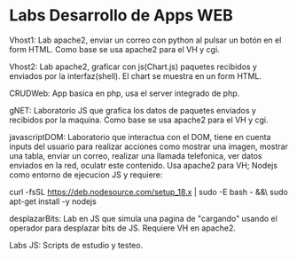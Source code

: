 # Labs Desarrollo de Apps WEB

Vhost1: Lab apache2, enviar un correo con python al pulsar un botón en el form HTML. Como base se usa apache2 para el VH y cgi.


Vhost2: Lab apache2, graficar con js(Chart.js) paquetes recibidos y enviados por la interfaz(shell). El chart se muestra en un form HTML.


CRUDWeb: App basica en php, usa el server integrado de php.


gNET: Laboratorio JS que grafica los datos de paquetes enviados y recibidos por la maquina. Como base se usa apache2 para el VH y cgi.


javascriptDOM: Laboratorio que interactua con el DOM, tiene en cuenta inputs del usuario para realizar acciones como mostrar una imagen, mostrar una tabla, enviar un correo, realizar una llamada telefonica, ver datos enviados en la red, oculatr este contenido. Usa apache2 para VH; Nodejs como entorno de ejecucion JS y requiere:

curl -fsSL https://deb.nodesource.com/setup_18.x | sudo -E bash - &&\ sudo apt-get install -y nodejs


desplazarBits: Lab en JS que simula una pagina de "cargando" usando el operador para desplazar bits de JS. Requiere VH en apache2.


Labs JS: Scripts de estudio y testeo.
